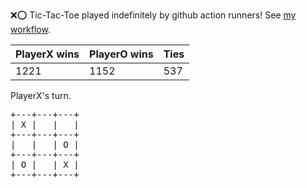 :x::o: Tic-Tac-Toe played indefinitely by github action runners! See [my workflow](.github/workflows/play.yaml).

|PlayerX wins|PlayerO wins|Ties|
|-|-|-|
|1221|1152|537|

PlayerX's turn.

<pre>
+---+---+---+
| X |   |   |
+---+---+---+
|   |   | O |
+---+---+---+
| O |   | X |
+---+---+---+
</pre>